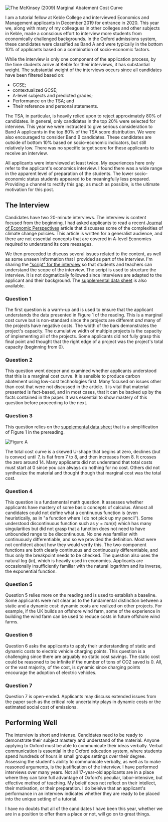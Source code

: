 <!--
.. title: Economics and Management Interviews
.. slug: economics-and-management-interviews
.. date: 2019-12-16 10:11:49 UTC
.. tags: teaching, oxford, interviews, economics-and-management
.. category: teaching
.. link: 
.. description: Some experiences interviewing applicants for Economics and Management in 2019
.. type: text
.. has_math: true
.. status: published
-->

![The McKinsey (2009) Marginal Abatement Cost Curve](/images/blog/mckinsey-abatement.png "The McKinsey (2009) Marginal Abatement Cost Curve")


I am a tutorial fellow at Keble College and interviewed Economics and Management applicants in December 2019 for entrance in 2020. This year we, along with many of my colleagues in other colleges and other subjects in Keble, made a conscious effort to interview more students from economically challenged backgrounds. In the Oxford admissions system, these candidates were classified as Band A and were typically in the bottom 10% of applicants based on a combination of socio-economic factors.

While the interview is only one component of the application process, by the time students arrive at Keble for their interviews, it has substantial weight. The substantial weight of the interviews occurs since all candidates have been filtered based on:

* GCSE;
* contextualized GCSE;
* A-level subjects and predicted grades;
* Performance on the TSA; and
* Their reference and personal statements.

The TSA, in particular, is heavily relied upon to reject approximately 80% of candidates.  In general, only candidates in the top 20% were selected for interview. This year we were instructed to give serious consideration to Band A applicants in the top 80% of the TSA score distribution. We were also encouraged to consider Band B candidates. These candidates are outside of bottom 10% based on socio-economic indicators, but still relatively low. There was no specific target score for these applicants to receive an interview.

All applicants were interviewed at least twice.  My experiences here only refer to the applicant's economics interview. I found there was a wide range in the apparent level of preparation of the students. The lower socio-economic status students appeared to be meaningfully less prepared. Providing a channel to rectify this gap, as much as possible, is the ultimate motivation for this post.

## The Interview

Candidates have two 20-minute interviews. The interview is content focused from the beginning. I had asked applicants to read a recent [Journal of Economic Perspectives](https://www.aeaweb.org/articles?id=10.1257/jep.32.4.53) article that discusses some of the complexities of climate change policies. This article is written for a generalist audience, and there are not essential concepts that are covered in A-level Economics required to understand its core messages.

We then proceeded to discuss several issues related to the content, as well as some unseen information that I provided as part of the interview. I'm sharing the ["script" for the interview](/files/blog/economics-and-management-interviews/economics-interview-questions.pdf) so that students and teachers can understand the scope of the interview. The script is used to structure the interview. It is not dogmatically followed since interviews are adapted to the applicant and their background. The [supplemental data sheet](/files/blog/economics-and-management-interviews/economics-interview-data-sheet.pdf) is also available.

### Question 1

The first question is a warm-up and is used to ensure that the applicant understands the data presented in Figure 1 of the reading. This is a marginal cost curve but is non-standard since the projects are different _and_ many of the projects have negative costs.  The width of the bars demonstrates the project's capacity. The cumulative width of multiple projects is the capacity of implementing all of the projects.  Some applicants did not fully grasp this final point and thought that the right edge of a project was the project's total capacity (beginning from 0).

### Question 2

This question went deeper and examined whether applicants understood that this is a marginal cost curve.  It is sensible to produce carbon abatement using low-cost technologies first. Many focused on issues other than cost that were not discussed in the article.  It is vital that material presented is fact-based, and in most cases, that it can be backed up by the facts contained in the paper. It was essential to show mastery of this question before
proceeding to the next.

### Question 3

This question relies on the  [supplemental data sheet](/files/blog/economics-and-management-interviews/economics-interview-data-sheet.pdf) that is a simplification of Figure 1 in the
prereading. 

![Figure A](/images/blog/carbon-abatement.png "Figure A")

The total cost curve is a skewed U-shape that begins at zero, declines (but is convex) until 7, is flat from 7 to 8, and then increases from 8.  It crosses the zero around 14. Many applicants did not understand that total costs must start at 0 since you can always do nothing for no cost. Others did not synthesize the material and thought though that marginal cost was the total cost.

### Question 4

This question is a fundamental math question. It assesses whether applicants have mastery of some basic concepts of calculus.  Almost all candidates could not define what a continuous function is (even heuristically, as in "a function where I do not pick up my pencil"). Some understood discontinuous function such as $y=tan(x)$ which has many singularities but did not grasp that a function does not need to have unbounded range to be discontinuous. No one was familiar with continuously differentiable, and so we provided the definition. Most were not confident about how they would verify this. The two-component functions are both clearly continuous and continuously differentiable, and thus only the breakpoint needs to be checked. The question also uses the natural log ($ln$), which is heavily used in economics. Applicants are occasionally insufficiently familiar with the natural logarithm and its inverse, the exponential function.

### Question 5

Question 5 relies more on the reading and is used to establish a baseline.  Some applicants were not clear as to the fundamental distinction between a static and a dynamic cost: dynamic costs are realized on other projects.  For example, if the UK builds an offshore wind farm, some of the experience in building the wind farm can be used to reduce costs in future offshore wind farms. 

### Question 6

Question 6 asks the applicants to apply their understanding of static and dynamic costs to electric vehicle charging points.  This question is a challenging since there are arguably no static cost savings.  The static cost could be reasoned to be infinite if the number of tons of CO2 saved is 0. All, or the vast majority, of the cost, is dynamic since charging points encourage the adoption of electric vehicles.

### Question 7

Question 7 is open-ended. Applicants may discuss extended issues from the paper such as the critical role uncertainty plays in dynamic costs or the estimated social cost of emissions.

## Performing Well

The interview is short and intense.  Candidates need to be ready to demonstrate their subject mastery and understand of the material. Anyone applying to Oxford must be able to communicate their ideas verbally.  Verbal communication is essential in the Oxford education system, where students spend hundreds of hours in small groups settings over their degree. Assessing the student's ability to communicate verbally, as well as to make reasoned arguments, is the justification of the interview.  I have performed interviews over many years. Not all 17-year-old applicants are in a place where they can take full advantage of Oxford's peculiar, labor-intensive, but effective method of teaching. My beleif does not reflect on their intellect, their motivation, or their preparation. I do beleive that an applicant's performance in an interview indicates whether they are ready to be placed into the unique setting of a tutorial.

I have no doubts that all of the candidates I have been this year, whether we are in a position to offer them a place or not, will go on to great things.
